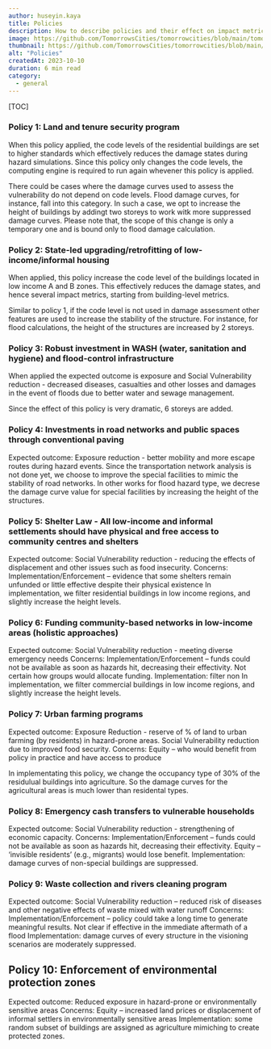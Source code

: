 ```yaml
---
author: huseyin.kaya
title: Policies
description: How to describe policies and their effect on impact metrics
image: https://github.com/TomorrowsCities/tomorrowcities/blob/main/tomorrowcities/content/images/policies.png?raw=true
thumbnail: https://github.com/TomorrowsCities/tomorrowcities/blob/main/tomorrowcities/content/images/policies.png?raw=true
alt: "Policies"
createdAt: 2023-10-10
duration: 6 min read
category:
  - general
---
```


[TOC]

### Policy 1: Land and tenure security program
When this policy applied, the code levels of the residential buildings are set to higher standards 
which effectively reduces the damage states during hazard simulations. Since this policy only changes
the code levels, the computing engine is required to run again whevener this policy is applied.

There could be cases where the damage curves used to assess the vulnerability do not depend on code levels.
Flood damage curves, for instance, fall into this category. In such a case, we opt to increase the
height of buildings by addingt two storeys to work witk more suppressed damage curves.
Please note that, the scope of this change is only a temporary one and is bound only to flood damage calculation. 


### Policy 2: State-led upgrading/retrofitting of low-income/informal housing
When applied, this policy increase the code level of the buildings located in low income A and B zones.
This effectively reduces the damage states, and hence several impact metrics, starting from building-level
metrics. 

Similar to policy 1, if the code level is not used in damage assessment other features are used 
to increase the stability of the structure. For instance, for flood calculations, the height of the structures
are increased by 2 storeys.

### Policy 3: Robust investment in WASH (water, sanitation and hygiene) and flood-control infrastructure 
When applied the expected outcome is exposure and Social Vulnerability reduction - decreased diseases, 
casualties and other losses and damages in the event of floods due to better water and sewage management. 

Since the effect of this policy is very dramatic, 6 storeys are added.

### Policy 4: Investments in road networks and public spaces through conventional paving
Expected outcome: Exposure reduction - better mobility and more escape routes during hazard events. 
Since the transportation network analysis is not done yet, we choose to improve the special
facilities to mimic the stability of road networks.  In other works for flood hazard type, we decrese 
the damage curve value for special facilities by increasing the height of the structures.

### Policy 5: Shelter Law - All low-income and informal settlements should have physical and free access to community centres and shelters
Expected outcome: Social Vulnerability reduction - reducing the effects of displacement and other issues such as food insecurity. 
Concerns: Implementation/Enforcement – evidence that some shelters remain unfunded or little effective despite their physical existence 
In implementation, we filter residential buildings in low income regions, and slightly increase the height levels.

### Policy 6: Funding community-based networks in low-income areas (holistic approaches)
Expected outcome: Social Vulnerability reduction - meeting diverse emergency needs
Concerns: Implementation/Enforcement – funds could not be available as soon as hazards hit, decreasing their effectivity. Not certain how groups would allocate funding. 
Implementation: filter non 
In implementation, we filter commercial buildings in low income regions, and slightly increase the height levels.

### Policy 7: Urban farming programs 
Expected outcome: Exposure Reduction - reserve of % of land to urban farming (by residents) in hazard-prone areas. Social Vulnerability reduction due to improved food security. 
Concerns: Equity – who would benefit from policy in practice and have access to produce

In implementating this policy, we change the occupancy type of 30% of the residulual buildings
into agriculture. So the damage curves for the agricultural areas is much lower than residental types.

### Policy 8: Emergency cash transfers to vulnerable households
Expected outcome: Social Vulnerability reduction - strengthening of economic capacity. 
Concerns: Implementation/Enforcement – funds could not be available as soon as hazards hit, decreasing their effectivity. Equity – ‘invisible residents’ (e.g., migrants) would lose benefit. 
Implementation: damage curves of non-special buildings are suppressed.

### Policy 9: Waste collection and rivers cleaning program 
Expected outcome: Social Vulnerability reduction – reduced risk of diseases and other negative effects of waste mixed with water runoff
Concerns: Implementation/Enforcement – policy could take a long time to generate meaningful results. Not clear if effective in the immediate aftermath of a flood
Implementation: damage curves of every structure in the visioning scenarios are moderately suppressed.

## Policy 10: Enforcement of environmental protection zones
Expected outcome: Reduced exposure in hazard-prone or environmentally sensitive areas
Concerns: Equity – increased land prices or displacement of informal settlers in environmentally sensitive areas
Implementation: some random subset of buildings are assigned as agriculture mimiching to create protected zones.

